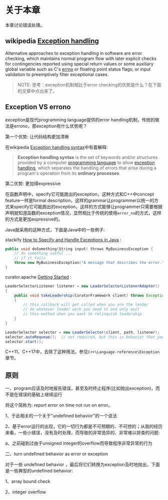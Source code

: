 # 关于本章

本章讨论错误处理。





## wikipedia [Exception handling](https://en.wikipedia.org/wiki/Exception_handling)



Alternative approaches to exception handling in software are error checking, which maintains normal program flow with later explicit checks for contingencies reported using special return values or some auxiliary global variable such as C's [errno](https://en.wikipedia.org/wiki/Errno) or floating point status flags; or input validation to preemptively filter exceptional cases.

> NOTE: 思考：exception机制相比于error checking的优势是什么？在下面的文章中点出来了。



## Exception VS errono

exception是现代programming language提供的error handling机制，传统的做法是errono，那exception有什么优势呢？

第一个优势: 让代码结构更加清晰

在wikipedia [Exception handling syntax](https://en.wikipedia.org/wiki/Exception_handling_syntax)中有着解释:

> **Exception handling syntax** is the set of keywords and/or structures provided by a computer [programming language](https://en.wikipedia.org/wiki/Programming_language) to allow [exception handling](https://en.wikipedia.org/wiki/Exception_handling), which separates the handling of errors that arise during a program's operation from its **ordinary processes**.

第二优势: 更加得expressive

在函数声明中，specify它可能跑出的exception，这种方式和C++中concept feature一样是formal description，这样的grammar让programmer以统一的方式来specify它可能跑出的exception，这样的方式能够让programmer只需要根据声明就知道函数的exception情况，显然相比于传统的使用`error_no`的方式，这样的方式是更加expressive的。

Java就采用的这种方式，下面是Java中的一些例子:

stackify [How to Specify and Handle Exceptions in Java](https://stackify.com/specify-handle-exceptions-java) : 

```C++
public void doSomething(String input) throws MyBusinessException {
	// do something useful ...
	// if it fails
	throw new MyBusinessException("A message that describes the error.");
}
```

curator.apache [Getting Started](http://curator.apache.org/getting-started.html) :

```java
LeaderSelectorListener listener = new LeaderSelectorListenerAdapter()
{
    public void takeLeadership(CuratorFramework client) throws Exception
    {
        // this callback will get called when you are the leader
        // do whatever leader work you need to and only exit
        // this method when you want to relinquish leadership
    }
}

LeaderSelector selector = new LeaderSelector(client, path, listener);
selector.autoRequeue();  // not required, but this is behavior that you will probably expect
selector.start();
```

C++11、C++17中，去除了这种用法，参见`C++\Language-reference\Exception`章节。



## 原则

一、program应该及时地报告错误，甚至及时终止程序(比如抛出exception)，而不是在错误的基础上继续运行

将这个简称为: report error on time not run on error。



1、于此相关的一个关于"undefined behavior"的一个说法

2、基于error运行的出现，它的一切行为都是不可预期的、不可控的；从我的经历来看，一些小错误，没有及时处理，而导致的非常诡异的、非常难以排查的问题:

a、之前碰到过由于unsigned integer的overflow而导致程序非常异常的行为

二、turn undefined behavior as error or exception 

对于一些 undefined behavior ，最后将它们转换为exception及时地抛出，下面是一些典型的undefined behavior: 

1、array bound check

2、integer overflow

